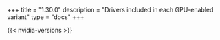 +++
title = "1.30.0"
description = "Drivers included in each GPU-enabled variant"
type = "docs"
+++

{{< nvidia-versions >}}
